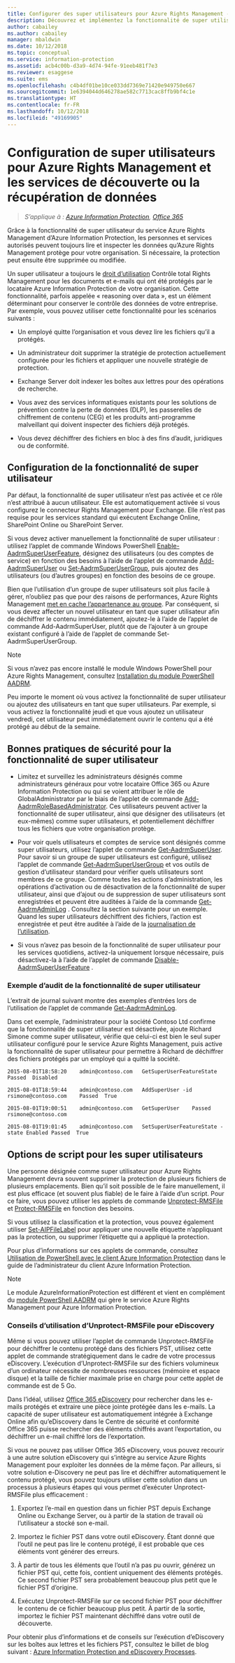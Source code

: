 ```yaml
---
title: Configurer des super utilisateurs pour Azure Rights Management - AIP
description: Découvrez et implémentez la fonctionnalité de super utilisateur du service Azure Rights Management d’Azure Information Protection. Grâce à celle-ci, les personnes et services autorisés peuvent toujours lire et inspecter les données qu’Azure Rights Management protège pour votre organisation. Cette capacité, parfois appelée « reasoning over data », est un élément déterminant pour conserver le contrôle des données de votre entreprise.
author: cabailey
ms.author: cabailey
manager: mbaldwin
ms.date: 10/12/2018
ms.topic: conceptual
ms.service: information-protection
ms.assetid: acb4c00b-d3a9-4d74-94fe-91eeb481f7e3
ms.reviewer: esaggese
ms.suite: ems
ms.openlocfilehash: c4b4df01be10ce033dd7369e71420e949750e667
ms.sourcegitcommit: 1e6394044d646278ae582c7713cac8ffb9bf4c1e
ms.translationtype: HT
ms.contentlocale: fr-FR
ms.lasthandoff: 10/12/2018
ms.locfileid: "49169905"
---
```

# <a name="configuring-super-users-for-azure-rights-management-and-discovery-services-or-data-recovery"></a>Configuration de super utilisateurs pour Azure Rights Management et les services de découverte ou la récupération de données

>*S’applique à : [Azure Information Protection](https://azure.microsoft.com/pricing/details/information-protection), [Office 365](http://download.microsoft.com/download/E/C/F/ECF42E71-4EC0-48FF-AA00-577AC14D5B5C/Azure_Information_Protection_licensing_datasheet_EN-US.pdf)*

Grâce à la fonctionnalité de super utilisateur du service Azure Rights Management d’Azure Information Protection, les personnes et services autorisés peuvent toujours lire et inspecter les données qu’Azure Rights Management protège pour votre organisation. Si nécessaire, la protection peut ensuite être supprimée ou modifiée.

Un super utilisateur a toujours le [droit d’utilisation](configure-usage-rights.md) Contrôle total Rights Management pour les documents et e-mails qui ont été protégés par le locataire Azure Information Protection de votre organisation. Cette fonctionnalité, parfois appelée « reasoning over data », est un élément déterminant pour conserver le contrôle des données de votre entreprise. Par exemple, vous pouvez utiliser cette fonctionnalité pour les scénarios suivants :

- Un employé quitte l’organisation et vous devez lire les fichiers qu’il a protégés.

- Un administrateur doit supprimer la stratégie de protection actuellement configurée pour les fichiers et appliquer une nouvelle stratégie de protection.

- Exchange Server doit indexer les boîtes aux lettres pour des opérations de recherche.

- Vous avez des services informatiques existants pour les solutions de prévention contre la perte de données (DLP), les passerelles de chiffrement de contenu (CEG) et les produits anti-programme malveillant qui doivent inspecter des fichiers déjà protégés.

- Vous devez déchiffrer des fichiers en bloc à des fins d’audit, juridiques ou de conformité.

## <a name="configuration-for-the-super-user-feature"></a>Configuration de la fonctionnalité de super utilisateur

Par défaut, la fonctionnalité de super utilisateur n’est pas activée et ce rôle n’est attribué à aucun utilisateur. Elle est automatiquement activée si vous configurez le connecteur Rights Management pour Exchange. Elle n’est pas requise pour les services standard qui exécutent Exchange Online, SharePoint Online ou SharePoint Server.

Si vous devez activer manuellement la fonctionnalité de super utilisateur : utilisez l’applet de commande Windows PowerShell [Enable-AadrmSuperUserFeature](/powershell/aadrm/vlatest/enable-aadrmsuperuserfeature), désignez des utilisateurs (ou des comptes de service) en fonction des besoins à l’aide de l’applet de commande [Add-AadrmSuperUser](/powershell/aadrm/vlatest/add-aadrmsuperuser) ou [Set-AadrmSuperUserGroup](/powershell/aadrm/vlatest/set-aadrmsuperusergroup), puis ajoutez des utilisateurs (ou d’autres groupes) en fonction des besoins de ce groupe. 

Bien que l’utilisation d’un groupe de super utilisateurs soit plus facile à gérer, n’oubliez pas que pour des raisons de performances, Azure Rights Management [met en cache l’appartenance au groupe](prepare.md#group-membership-caching-by-azure-information-protection). Par conséquent, si vous devez affecter un nouvel utilisateur en tant que super utilisateur afin de déchiffrer le contenu immédiatement, ajoutez-le à l’aide de l’applet de commande Add-AadrmSuperUser, plutôt que de l’ajouter à un groupe existant configuré à l’aide de l’applet de commande Set-AadrmSuperUserGroup.

> [!NOTE]
> Si vous n’avez pas encore installé le module Windows PowerShell pour Azure Rights Management, consultez [Installation du module PowerShell AADRM](install-powershell.md).

Peu importe le moment où vous activez la fonctionnalité de super utilisateur ou ajoutez des utilisateurs en tant que super utilisateurs. Par exemple, si vous activez la fonctionnalité jeudi et que vous ajoutez un utilisateur vendredi, cet utilisateur peut immédiatement ouvrir le contenu qui a été protégé au début de la semaine.

## <a name="security-best-practices-for-the-super-user-feature"></a>Bonnes pratiques de sécurité pour la fonctionnalité de super utilisateur

- Limitez et surveillez les administrateurs désignés comme administrateurs généraux pour votre locataire Office 365 ou Azure Information Protection ou qui se voient attribuer le rôle de GlobalAdministrator par le biais de l’applet de commande [Add-AadrmRoleBasedAdministrator](/powershell/module/aadrm/add-aadrmrolebasedadministrator). Ces utilisateurs peuvent activer la fonctionnalité de super utilisateur, ainsi que désigner des utilisateurs (et eux-mêmes) comme super utilisateurs, et potentiellement déchiffrer tous les fichiers que votre organisation protège.

- Pour voir quels utilisateurs et comptes de service sont désignés comme super utilisateurs, utilisez l’applet de commande [Get-AadrmSuperUser](/powershell/module/aadrm/get-aadrmsuperuser). Pour savoir si un groupe de super utilisateurs est configuré, utilisez l’applet de commande [Get-AadrmSuperUserGroup](/powershell/module/aadrm/get-aadrmsuperusergroup) et vos outils de gestion d’utilisateur standard pour vérifier quels utilisateurs sont membres de ce groupe. Comme toutes les actions d’administration, les opérations d’activation ou de désactivation de la fonctionnalité de super utilisateur, ainsi que d’ajout ou de suppression de super utilisateurs sont enregistrées et peuvent être auditées à l’aide de la commande [Get-AadrmAdminLog](/powershell/module/aadrm/get-aadrmadminlog) . Consultez la section suivante pour un exemple. Quand les super utilisateurs déchiffrent des fichiers, l’action est enregistrée et peut être auditée à l’aide de la [ journalisation de l’utilisation](log-analyze-usage.md).

- Si vous n’avez pas besoin de la fonctionnalité de super utilisateur pour les services quotidiens, activez-la uniquement lorsque nécessaire, puis désactivez-la à l’aide de l’applet de commande [Disable-AadrmSuperUserFeature](/powershell/module/aadrm/disable-aadrmsuperuserfeature) .

### <a name="example-auditing-for-the-super-user-feature"></a>Exemple d’audit de la fonctionnalité de super utilisateur

L’extrait de journal suivant montre des exemples d’entrées lors de l’utilisation de l’applet de commande [Get-AadrmAdminLog](/powershell/module/aadrm/get-aadrmadminlog). 

Dans cet exemple, l’administrateur pour la société Contoso Ltd confirme que la fonctionnalité de super utilisateur est désactivée, ajoute Richard Simone comme super utilisateur, vérifie que celui-ci est bien le seul super utilisateur configuré pour le service Azure Rights Management, puis active la fonctionnalité de super utilisateur pour permettre à Richard de déchiffrer des fichiers protégés par un employé qui a quitté la société.

`2015-08-01T18:58:20    admin@contoso.com   GetSuperUserFeatureState    Passed  Disabled`

`2015-08-01T18:59:44    admin@contoso.com   AddSuperUser -id rsimone@contoso.com    Passed  True`

`2015-08-01T19:00:51    admin@contoso.com   GetSuperUser    Passed  rsimone@contoso.com`

`2015-08-01T19:01:45    admin@contoso.com   SetSuperUserFeatureState -state Enabled Passed  True`

## <a name="scripting-options-for-super-users"></a>Options de script pour les super utilisateurs
Une personne désignée comme super utilisateur pour Azure Rights Management devra souvent supprimer la protection de plusieurs fichiers de plusieurs emplacements. Bien qu’il soit possible de le faire manuellement, il est plus efficace (et souvent plus fiable) de le faire à l’aide d’un script. Pour ce faire, vous pouvez utiliser les applets de commande [Unprotect-RMSFile](/powershell/module/azureinformationprotection/unprotect-rmsfile) et [Protect-RMSFile](/powershell/module/azureinformationprotection/protect-rmsfile) en fonction des besoins. 

Si vous utilisez la classification et la protection, vous pouvez également utiliser [Set-AIPFileLabel](/powershell/module/azureinformationprotection/set-aipfilelabel) pour appliquer une nouvelle étiquette n’appliquant pas la protection, ou supprimer l’étiquette qui a appliqué la protection. 

Pour plus d’informations sur ces applets de commande, consultez [Utilisation de PowerShell avec le client Azure Information Protection](./rms-client/client-admin-guide-powershell.md) dans le guide de l’administrateur du client Azure Information Protection.

> [!NOTE]
> Le module AzureInformationProtection est différent et vient en complément du [module PowerShell AADRM](administer-powershell.md) qui gère le service Azure Rights Management pour Azure Information Protection.

### <a name="guidance-for-using-unprotect-rmsfile-for-ediscovery"></a>Conseils d’utilisation d’Unprotect-RMSFile pour eDiscovery

Même si vous pouvez utiliser l’applet de commande Unprotect-RMSFile pour déchiffrer le contenu protégé dans des fichiers PST, utilisez cette applet de commande stratégiquement dans le cadre de votre processus eDiscovery. L’exécution d’Unprotect-RMSFile sur des fichiers volumineux d’un ordinateur nécessite de nombreuses ressources (mémoire et espace disque) et la taille de fichier maximale prise en charge pour cette applet de commande est de 5 Go.

Dans l’idéal, utilisez [Office 365 eDiscovery](/office365/securitycompliance/ediscovery) pour rechercher dans les e-mails protégés et extraire une pièce jointe protégée dans les e-mails. La capacité de super utilisateur est automatiquement intégrée à Exchange Online afin qu’eDiscovery dans le Centre de sécurité et conformité Office 365 puisse rechercher des éléments chiffrés avant l’exportation, ou déchiffrer un e-mail chiffré lors de l’exportation.

Si vous ne pouvez pas utiliser Office 365 eDiscovery, vous pouvez recourir à une autre solution eDiscovery qui s’intègre au service Azure Rights Management pour exploiter les données de la même façon. Par ailleurs, si votre solution e-Discovery ne peut pas lire et déchiffrer automatiquement le contenu protégé, vous pouvez toujours utiliser cette solution dans un processus à plusieurs étapes qui vous permet d’exécuter Unprotect-RMSFile plus efficacement :

1. Exportez l’e-mail en question dans un fichier PST depuis Exchange Online ou Exchange Server, ou à partir de la station de travail où l’utilisateur a stocké son e-mail.

2. Importez le fichier PST dans votre outil eDiscovery. Étant donné que l’outil ne peut pas lire le contenu protégé, il est probable que ces éléments vont générer des erreurs.

3. À partir de tous les éléments que l’outil n’a pas pu ouvrir, générez un fichier PST qui, cette fois, contient uniquement des éléments protégés. Ce second fichier PST sera probablement beaucoup plus petit que le fichier PST d’origine.

4. Exécutez Unprotect-RMSFile sur ce second fichier PST pour déchiffrer le contenu de ce fichier beaucoup plus petit. À partir de la sortie, importez le fichier PST maintenant déchiffré dans votre outil de découverte.

Pour obtenir plus d’informations et de conseils sur l’exécution d’eDiscovery sur les boîtes aux lettres et les fichiers PST, consultez le billet de blog suivant : [Azure Information Protection and eDiscovery Processes](https://techcommunity.microsoft.com/t5/Azure-Information-Protection/Azure-Information-Protection-and-eDiscovery-Processes/ba-p/270216).

